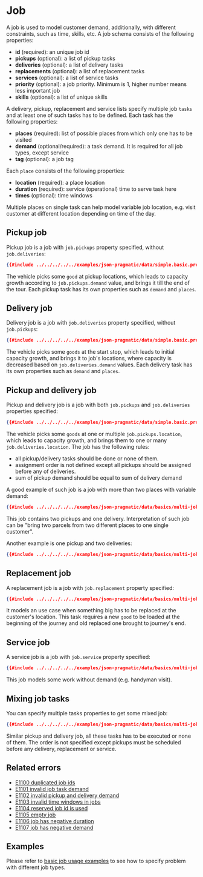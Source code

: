 # Job

A job is used to model customer demand, additionally, with different constraints, such as time, skills, etc. A job schema
consists of the following properties:

- **id** (required): an unique job id
- **pickups** (optional): a list of pickup tasks
- **deliveries** (optional): a list of delivery tasks
- **replacements** (optional): a list of replacement tasks
- **services** (optional): a list of service tasks
- **priority** (optional): a job priority. Minimum is 1, higher number means less important job
- **skills** (optional): a list of unique skills


A delivery, pickup, replacement and service lists specify multiple job `tasks` and at least one of such tasks has to be
defined. Each task has the following properties:

- **places** (required): list of possible places from which only one has to be visited
- **demand** (optional/required): a task demand. It is required for all job types, except service
- **tag** (optional): a job tag


Each `place` consists of the following properties:

- **location** (required): a place location
- **duration** (required): service (operational) time to serve task here
- **times** (optional): time windows

Multiple places on single task can help model variable job location, e.g. visit customer at different location
depending on time of the day.


## Pickup job

Pickup job is a job with `job.pickups` property specified,   without `job.deliveries`:

```json
{{#include ../../../../../examples/json-pragmatic/data/simple.basic.problem.json:33:57}}
```

The vehicle picks some `good` at pickup locations, which leads to capacity growth according to `job.pickups.demand` value,
and brings it till the end of the tour. Each pickup task has its own properties such as `demand` and `places`.


## Delivery job

Delivery job is a job with `job.deliveries` property specified, without `job.pickups`:

```json
{{#include ../../../../../examples/json-pragmatic/data/simple.basic.problem.json:4:32}}
```

The vehicle picks some `goods` at the start stop, which leads to initial capacity growth, and brings it to job's locations,
where capacity is decreased based on `job.deliveries.demand` values. Each delivery task has its own properties such as
`demand` and `places`.


## Pickup and delivery job

Pickup and delivery job is a job with both `job.pickups` and `job.deliveries` properties specified:

```json
{{#include ../../../../../examples/json-pragmatic/data/simple.basic.problem.json:58:92}}
```

The vehicle picks some `goods` at one or multiple `job.pickups.location`, which leads to capacity growth, and brings
them to one or many `job.deliveries.location`. The job has the following rules:

- all pickup/delivery tasks should be done or none of them.
- assignment order is not defined except all pickups should be assigned before any of deliveries.
- sum of pickup demand should be equal to sum of delivery demand

A good example of such job is a job with more than two places with variable demand:

```json
{{#include ../../../../../examples/json-pragmatic/data/basics/multi-job.basic.problem.json:4:55}}
```

This job contains two pickups and one delivery. Interpretation of such job can be "bring two parcels from two different
places to one single customer".

Another example is one pickup and two deliveries:

```json
{{#include ../../../../../examples/json-pragmatic/data/basics/multi-job.basic.problem.json:56:107}}
```


## Replacement job

A replacement job is a job with `job.replacement` property specified:

```json
{{#include ../../../../../examples/json-pragmatic/data/basics/multi-job.mixed.problem.json:4:28}}
```

It models an use case when something big has to be replaced at the customer's location. This task requires a new `good`
to be loaded at the beginning of the journey and old replaced one brought to journey's end.


## Service job

A service job is a job with `job.service` property specified:

```json
{{#include ../../../../../examples/json-pragmatic/data/basics/multi-job.mixed.problem.json:29:54}}
```

This job models some work without demand (e.g. handyman visit).


## Mixing job tasks

You can specify multiple tasks properties to get some mixed job:

```json
{{#include ../../../../../examples/json-pragmatic/data/basics/multi-job.mixed.problem.json:55:118}}
```

Similar pickup and delivery job, all these tasks has to be executed or none of them. The order is not specified except
pickups must be scheduled before any delivery, replacement or service.


## Related errors

* [E1100 duplicated job ids](../errors/index.md#e1100)
* [E1101 invalid job task demand](../errors/index.md#e1101)
* [E1102 invalid pickup and delivery demand](../errors/index.md#e1102)
* [E1103 invalid time windows in jobs](../errors/index.md#e1103)
* [E1104 reserved job id is used](../errors/index.md#e1104)
* [E1105 empty job](../errors/index.md#e1105)
* [E1106 job has negative duration](../errors/index.md#e1106)
* [E1107 job has negative demand](../errors/index.md#e1107)


## Examples

Please refer to [basic job usage examples](../../../examples/pragmatic/basics/job-types.md) to see how to specify problem with
different job types.
